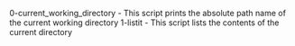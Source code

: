 0-current_working_directory - This script prints the absolute path name of the current working directory
1-listit - This script lists the contents of the current directory

